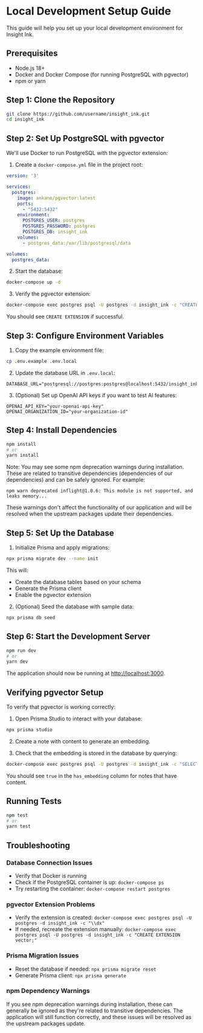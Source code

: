 # Local Development Setup Guide

This guide will help you set up your local development environment for Insight Ink.

## Prerequisites

- Node.js 18+
- Docker and Docker Compose (for running PostgreSQL with pgvector)
- npm or yarn

## Step 1: Clone the Repository

```bash
git clone https://github.com/username/insight_ink.git
cd insight_ink
```

## Step 2: Set Up PostgreSQL with pgvector

We'll use Docker to run PostgreSQL with the pgvector extension:

1. Create a `docker-compose.yml` file in the project root:

```yml
version: '3'

services:
  postgres:
    image: ankane/pgvector:latest
    ports:
      - "5432:5432"
    environment:
      POSTGRES_USER: postgres
      POSTGRES_PASSWORD: postgres
      POSTGRES_DB: insight_ink
    volumes:
      - postgres_data:/var/lib/postgresql/data

volumes:
  postgres_data:
```

2. Start the database:

```bash
docker-compose up -d
```

3. Verify the pgvector extension:

```bash
docker-compose exec postgres psql -U postgres -d insight_ink -c "CREATE EXTENSION IF NOT EXISTS vector;"
```

You should see `CREATE EXTENSION` if successful.

## Step 3: Configure Environment Variables

1. Copy the example environment file:

```bash
cp .env.example .env.local
```

2. Update the database URL in `.env.local`:

```
DATABASE_URL="postgresql://postgres:postgres@localhost:5432/insight_ink"
```

3. (Optional) Set up OpenAI API keys if you want to test AI features:

```
OPENAI_API_KEY="your-openai-api-key"
OPENAI_ORGANIZATION_ID="your-organization-id"
```

## Step 4: Install Dependencies

```bash
npm install
# or
yarn install
```

Note: You may see some npm deprecation warnings during installation. These are related to transitive dependencies (dependencies of our dependencies) and can be safely ignored. For example:

```
npm warn deprecated inflight@1.0.6: This module is not supported, and leaks memory...
```

These warnings don't affect the functionality of our application and will be resolved when the upstream packages update their dependencies.

## Step 5: Set Up the Database

1. Initialize Prisma and apply migrations:

```bash
npx prisma migrate dev --name init
```

This will:
- Create the database tables based on your schema
- Generate the Prisma client
- Enable the pgvector extension

2. (Optional) Seed the database with sample data:

```bash
npx prisma db seed
```

## Step 6: Start the Development Server

```bash
npm run dev
# or
yarn dev
```

The application should now be running at [http://localhost:3000](http://localhost:3000).

## Verifying pgvector Setup

To verify that pgvector is working correctly:

1. Open Prisma Studio to interact with your database:

```bash
npx prisma studio
```

2. Create a note with content to generate an embedding.

3. Check that the embedding is stored in the database by querying:

```bash
docker-compose exec postgres psql -U postgres -d insight_ink -c "SELECT id, title, embedding IS NOT NULL as has_embedding FROM notes;"
```

You should see `true` in the `has_embedding` column for notes that have content.

## Running Tests

```bash
npm test
# or
yarn test
```

## Troubleshooting

### Database Connection Issues

- Verify that Docker is running
- Check if the PostgreSQL container is up: `docker-compose ps`
- Try restarting the container: `docker-compose restart postgres`

### pgvector Extension Problems

- Verify the extension is created: `docker-compose exec postgres psql -U postgres -d insight_ink -c "\\dx"`
- If needed, recreate the extension manually: `docker-compose exec postgres psql -U postgres -d insight_ink -c "CREATE EXTENSION vector;"`

### Prisma Migration Issues

- Reset the database if needed: `npx prisma migrate reset`
- Generate Prisma client: `npx prisma generate`

### npm Dependency Warnings

If you see npm deprecation warnings during installation, these can generally be ignored as they're related to transitive dependencies. The application will still function correctly, and these issues will be resolved as the upstream packages update.